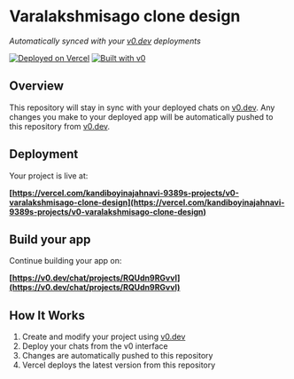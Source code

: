 # Varalakshmisago clone design

*Automatically synced with your [v0.dev](https://v0.dev) deployments*

[![Deployed on Vercel](https://img.shields.io/badge/Deployed%20on-Vercel-black?style=for-the-badge&logo=vercel)](https://vercel.com/kandiboyinajahnavi-9389s-projects/v0-varalakshmisago-clone-design)
[![Built with v0](https://img.shields.io/badge/Built%20with-v0.dev-black?style=for-the-badge)](https://v0.dev/chat/projects/RQUdn9RGvvl)

## Overview

This repository will stay in sync with your deployed chats on [v0.dev](https://v0.dev).
Any changes you make to your deployed app will be automatically pushed to this repository from [v0.dev](https://v0.dev).

## Deployment

Your project is live at:

**[https://vercel.com/kandiboyinajahnavi-9389s-projects/v0-varalakshmisago-clone-design](https://vercel.com/kandiboyinajahnavi-9389s-projects/v0-varalakshmisago-clone-design)**

## Build your app

Continue building your app on:

**[https://v0.dev/chat/projects/RQUdn9RGvvl](https://v0.dev/chat/projects/RQUdn9RGvvl)**

## How It Works

1. Create and modify your project using [v0.dev](https://v0.dev)
2. Deploy your chats from the v0 interface
3. Changes are automatically pushed to this repository
4. Vercel deploys the latest version from this repository